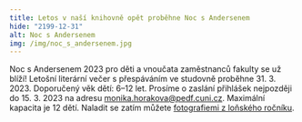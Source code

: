 ```yaml
---
title: Letos v naší knihovně opět proběhne Noc s Andersenem
hide: "2199-12-31"
alt: Noc s Andersenem
img: /img/noc_s_andersenem.jpg
---
```


Noc s Andersenem 2023 pro děti a vnoučata zaměstnanců fakulty se už blíží!
Letošní literární večer s přespáváním ve studovně proběhne 31. 3. 2023.
Doporučený věk dětí: 6–12 let. Prosíme o zaslání přihlášek nejpozději do 15. 3.
2023 na adresu <a href="mailto:monika.horakova@pedf.cuni.cz">monika.horakova@pedf.cuni.cz</a>. Maximální kapacita je 12 dětí.
Naladit se zatím můžete [fotografiemi z loňského ročníku](https://www.flickr.com/photos/145636261@N02/albums/72177720297864709).
